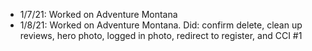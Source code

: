 - 1/7/21: Worked on Adventure Montana
- 1/8/21: Worked on Adventure Montana. Did: confirm delete, clean up reviews, hero photo, logged in photo, redirect to register, and CCI #1